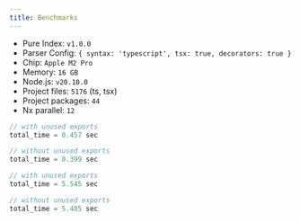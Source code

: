 ```yaml
---
title: Benchmarks
---
```


- Pure Index: `v1.0.0`
- Parser Config: `{ syntax: 'typescript', tsx: true, decorators: true }`
- Chip: `Apple M2 Pro`
- Memory: `16 GB`
- Node.js: `v20.10.0`
- Project files: `5176` (ts, tsx)
- Project packages: `44`
- Nx parallel: `12`

```rust title="Single Package"
// with unused exports
total_time = 0.457 sec

// without unused exports
total_time = 0.399 sec
```

```rust title="All Packages"
// with unused exports
total_time = 5.545 sec

// without unused exports
total_time = 5.485 sec
```
